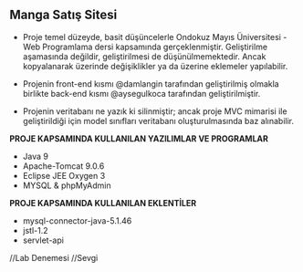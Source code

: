 ## Manga Satış Sitesi

* Proje temel düzeyde, basit düşüncelerle Ondokuz Mayıs Üniversitesi - Web Programlama dersi kapsamında gerçeklenmiştir. Geliştirilme aşamasında değildir, geliştirilmesi de düşünülmemektedir. Ancak kopyalanarak üzerinde değişiklikler ya da üzerine eklemeler yapılabilir.

* Projenin front-end kısmı @damlangin tarafından geliştirilmiş olmakla birlikte back-end kısmı @aysegulkoca tarafından geliştirilmiştir.

* Projenin veritabanı ne yazık ki silinmiştir; ancak proje MVC mimarisi ile geliştirildiği için model sınıfları veritabanı oluşturulmasında baz alınabilir. 

**PROJE KAPSAMINDA KULLANILAN YAZILIMLAR VE PROGRAMLAR** 

* Java 9 
* Apache-Tomcat 9.0.6 
* Eclipse JEE Oxygen 3 
* MYSQL & phpMyAdmin 

**PROJE KAPSAMINDA KULLANILAN EKLENTİLER**

* mysql-connector-java-5.1.46
* jstl-1.2
* servlet-api

//Lab Denemesi
//Sevgi
